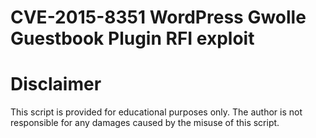 # CVE-2015-8351 WordPress Gwolle Guestbook Plugin RFI exploit

# Disclaimer
This script is provided for educational purposes only. The author is not responsible for any damages caused by the misuse of this script.
